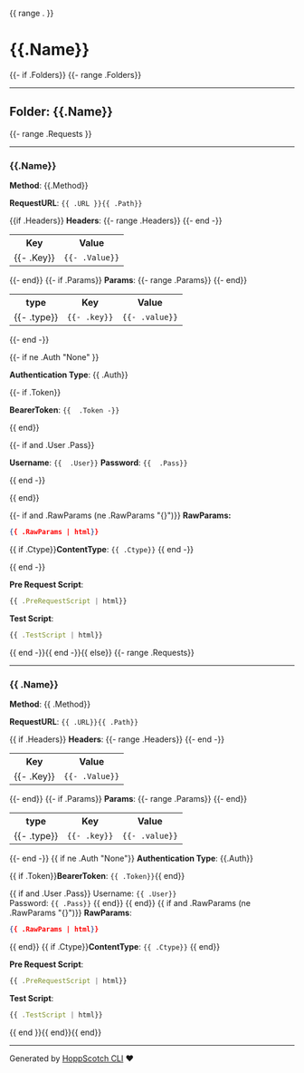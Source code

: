 {{ range .  }}

# {{.Name}}

{{-  if .Folders}}
{{- range .Folders}}

---

## Folder: {{.Name}}
{{-  range .Requests }}

---

### {{.Name}}

**Method**: {{.Method}}  

**RequestURL**: `{{ .URL }}{{ .Path}}`

{{if .Headers}}
**Headers**: 
    <table>
    <tr>
    <th>Key</th>
    <th>Value</th>
    </tr>
    {{- range .Headers}}
    <tr>
    <td>{{- .Key}}</td>
    <td>`{{- .Value}}`</td>
    </tr>
    {{- end -}}
    </table>
{{- end}}
{{- if .Params}}
**Params**: 
    <table>
    <tr>
    <th>type</th>
    <th>Key</th>
    <th>Value</th>
    </tr>
    {{- range .Params}}
    <tr>
    <td>{{- .type}}</td>
    <td>`{{- .key}}`</td>
    <td>`{{- .value}}`</td>
    </tr>
    {{-  end}}
    </table>
{{- end -}}

{{- if ne .Auth "None" }}

**Authentication Type**:  {{ .Auth}}

{{- if .Token}}

**BearerToken**:  `{{  .Token -}}`

{{ end}}

{{- if and .User .Pass}}

**Username**: `{{  .User}}`
**Password**: `{{  .Pass}}`

{{ end -}}

{{ end}}

{{- if and .RawParams (ne .RawParams "{}")}}
**RawParams:**

```json
{{ .RawParams | html}}
```

{{ if .Ctype}}**ContentType**:  `{{ .Ctype}}` {{ end -}}

{{ end -}}

**Pre Request Script**:

```js
{{ .PreRequestScript | html}}
```

**Test Script**:

```js
{{ .TestScript | html}}
```

{{ end -}}{{ end -}}{{ else}}
{{- range .Requests}}

---

### {{ .Name}}

**Method**: {{ .Method}}  

**RequestURL**:  `{{ .URL}}{{ .Path}}`

{{ if .Headers}}
**Headers**: 
    <table>
    <tr>
    <th>Key</th>
    <th>Value</th>
    </tr>
    {{- range .Headers}}
    <tr>
    <td>{{- .Key}}</td>
    <td>`{{- .Value}}`</td>
    </tr>
    {{- end -}}
    </table>
{{- end}}
{{- if .Params}}
**Params**: 
    <table>
    <tr>
    <th>type</th>
    <th>Key</th>
    <th>Value</th>
    </tr>
    {{- range .Params}}
    <tr>
    <td>{{- .type}}</td>
    <td>`{{- .key}}`</td>
    <td>`{{- .value}}`</td>
    </tr>
    {{-  end}}
    </table>
{{- end -}}
{{ if ne .Auth "None"}}
**Authentication Type**: {{.Auth}}  

{{ if .Token}}**BearerToken**: `{{ .Token}}`{{ end}}

{{ if and .User .Pass}}
Username: `{{ .User}}`  
Password: `{{ .Pass}}`
{{ end}}
{{ end}}
{{ if and .RawParams (ne .RawParams "{}")}}
**RawParams**:

```json
{{ .RawParams | html}}
```

{{ end}}
{{ if .Ctype}}**ContentType**: `{{ .Ctype}}` {{ end}}

**Pre Request Script**: 

```js
{{ .PreRequestScript | html}}
```

**Test Script**: 

```js
{{ .TestScript | html}}
```

{{ end }}{{ end}}{{ end}}

---

Generated by [HoppScotch CLI](https://github.com/hoppscotch/hopp-cli) ❤️